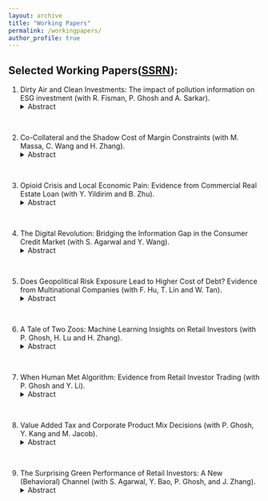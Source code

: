 ```yaml
---
layout: archive
title: "Working Papers"
permalink: /workingpapers/
author_profile: true
---
```


## Selected Working Papers([SSRN](https://papers.ssrn.com/sol3/cf_dev/AbsByAuth.cfm?per_id=1744628)):

1. Dirty Air and Clean Investments: The impact of pollution information on ESG investment (with R. Fisman, P. Ghosh and A. Sarkar).	
     <details> <summary>Abstract</summary>
       <span style="color: purple;"> We study exposure to pollution information and investment portfolio allocations, exploiting the rollout of air quality monitoring stations in India. Using a triple-differences framework, we show that retail investors' investments in ``brown'' stocks are negatively related to local air pollution after a monitoring station appears nearby, with particularly pronounced effects on ``alert'' dates when air quality is listed as harmful to the general population. The effect of pollution information on investment choices is most prominent amongst tech-savvy investors who are most plausibly ``treated'' by real-time pollution data, and by younger investors who tend to be more sensitive to environmental concerns. Overall, our results provide micro-level support for the view that salience of environmental conditions affect investors' tastes for green investments.</span>
<br>

2. Co-Collateral and the Shadow Cost of Margin Constraints (with M. Massa, C. Wang and H. Zhang).	
     <details> <summary>Abstract</summary>
       <span style="color: purple;"> We propose a novel stock-level measure of the tightness of margin constraints by decomposing a stock’s cash collateral requests in the short-selling market into two components: comovements with the market (co-collateral) and idiosyncratic movements. Consistent with the notion that co-collateral tightens margin requests, we find that co-collateral reduces short-selling activities and is associated with a positive return premium. Moreover, this premium peaked during the crisis (especially the Lehman bankruptcy) and is unexplained by traditional asset pricing factors or mispricing. Our results highlight the importance of collateral requests and the associated shadow costs in influencing asset prices.</span>
<br>

3. Opioid Crisis and Local Economic Pain: Evidence from Commercial Real Estate Loan (with Y. Yildirim and B. Zhu).	
     <details> <summary>Abstract</summary>
       <span style="color: purple;"> This study examines the local economic impacts of the opioid epidemic by focusing on the performance of commercial real estate loan. We establish causal identification by leveraging plausible exogenous variation in primary physicians per capita and staggered adoption of state-level Opioid Misuse Prevention Legislation. Our findings indicate that opioid abuse decreases net operating income and increases vacancy rates, leading to a surge in loan defaults. We present direct evidence for economic channels showing that opioid abuse disrupts local economies through reduced business sales and eroded neighborhood desirability, which decreases net operating income and lowers occupancy rates of commercial real estate properties, ultimately leading to higher default rate. The effect  is more severe in residential and retail properties, areas with weaker economic conditions, communities with higher proportions of Black and Asian populations, younger individuals, and Republican states. Our study underscores a new negative externality of the opioid crisis on local economies and its spillover effects on financial markets.</span>
<br>

4. The Digital Revolution: Bridging the Information Gap in the Consumer Credit Market (with S. Agarwal and Y. Wang).	
     <details> <summary>Abstract</summary>
       <span style="color: purple;"> We analyze how an information communication technology shock resolves information friction in the largest and most significant consumer credit markets. Using granular spatial variation of broadband diffusion, we find that high-speed Internet access enables consumers to save an average of $327 – $738 on mortgage broker fees. These savings are economically meaningful and can partially offset the annual broadband subscription cost of $444. The effect is more pronounced for well-educated, high-FICO, and high-income customers, and in areas with a competitive broker market ex-ante. We identify greater bargaining power and reduced search costs as mechanisms behind the fee reductions.</span>
<br>

5. Does Geopolitical Risk Exposure Lead to Higher Cost of Debt? Evidence from Multinational Companies (with F. Hu, T. Lin and W. Tan).	
     <details> <summary>Abstract</summary>
       <span style="color: purple;"> Multinational companies (MNCs) listed in the U.S. and their global subsidiaries with greater exposure to geopolitical risk (GPR) have higher bank loan costs. The effect is robust to alternative model specifications, interpretations, and measurements. Horserace tests suggest that GPR is a distinct and superior proxy for host-country-level risk factors and has a more robust effect on a firm's cost of debt. We find consistent results when employing two identification strategies – a Bartik-type instrument and a difference-in-differences design around the 2014 Russia-Ukraine conflict and 2022 Russia-Ukraine War – to isolate exogenous variations in GPR exposure. We also identify two economic channels, i.e., operational flexibility and currency risk, that explain our findings. The effect is stronger among MNCs which have larger geo-political risk exposure, higher credit risk, no prior banking relationship and facing weaker formal institutions. Finally, we document a positive relation between global subsidiaries’ GPR and an MNC’s cost of equity.</span>
<br>

6. A Tale of Two Zoos: Machine Learning Insights on Retail Investors (with P. Ghosh, H. Lu and H. Zhang).	
     <details> <summary>Abstract</summary>
       <span style="color: purple;"> We employ various machine learning models to analyze the returns for millions of retail investors in India. We observe that Neural Networks outperform other machine learning and OLS models in uniquely predicting both good and bad out-of-sample performance. Behavioral biases exert a more significant influence on their returns than holding-weighted firm characteristics.</span>
<br>

7. When Human Met Algorithm: Evidence from Retail Investor Trading (with P. Ghosh and Y. Li).	
     <details> <summary>Abstract</summary>
       <span style="color: purple;"> We study the adoption and economic impact of artificial intelligence technology by retail investors in a developing economy. We document new facts to characterize the human-algorithm interaction in the context of retail investor trading using administrative account-level data of all individual investors from National Stock Exchange of India, the world's 8th largest stock exchange. While the retail algorithmic trading market is dominated by male investors, the relative share of female algorithmic participation increases steadily from 5% in 2012 to 10% in 2019. We find that algorithmic trades by male-young investors take up most of the overall increase in recent years and are highly procyclical to the market condition. Investors adapting to algorithmic trading experience better performance as measured by higher market-adjusted return and Sharpe ratio. The benefit is greater for less wealthy investors and those who are holding less diversified portfolio or exhibit more behavioral bias \textit{ex ante}. We find evidence that improved performance is likely due to enhanced trading responsiveness to new market information and reduced behavioral biases. Consistent with “learning by algorithmic trading”, unprofitable algorithmic traders are more likely to quit than profitable traders. Algorithmic trade size is also sensitive to past performance and retail algorithmic investors initially execute very small trades during the first few trials and increase trade size significantly after profitable trades.</span>
<br>
       
8. Value Added Tax and Corporate Product Mix Decisions (with P. Ghosh, Y. Kang and M. Jacob).	
     <details> <summary>Abstract</summary>
       <span style="color: purple;"> This paper investigates the effect of consumption taxes on firms’ product mix decision. Using a stacked difference-in-differences approach that exploits the staggered transition from a sales tax with the risk of tax cascading to a value added tax (VAT) with credits on inputs across states in India and detailed data on listed manufacturing firms’ production decisions, we document that the switch to a VAT system induces affected firms to narrow their product scope. That is, firms cut the internal production of input goods and instead focus their production toward their best-performing products. Firms affected by the switch to the VAT reduce their firm size and are more likely to outsource production of input goods, consistent with vertical disintegration following VAT adoption. We also show that this VAT-induced vertical disintegration results in lower manufacturing costs, higher profitability and firm value, and increased investment efficiency for affected firms. Overall, the paper shows that VAT adoption can reduce investment and productivity distortions induced by a sales tax that bears the risk of tax cascading.</span>
<br>
       
9. The Surprising Green Performance of Retail Investors: A New (Behavioral) Channel (with S. Agarwal, Y. Bao, P. Ghosh, and J. Zhang).	
     <details> <summary>Abstract</summary>
       <span style="color: purple;"> Contrary to the prevailing wisdom that green investors willingly accept lower returns for sustainable investment, our analysis of account-level data from a major Indian bank indicates the opposite. We find that investors with a higher proportion of green stocks in their portfolios achieve superior risk-adjusted portfolio returns. To explain this surprising observation, we hypothesize—and empirically verify—that green investments may help investors mitigate detrimental behavioral bias, such as the disposition effect and under-diversification. Alternative mechanisms related to stock selection ability, aggregate demand shocks, and risk mitigation fail to explain green performance. Instead, tests utilizing abnormal temperatures as exogenous shocks support a causal interpretation of our findings. These results suggest a novel behavioral channel for fully understanding the implications of green preferences.</span>       
       
       
   

